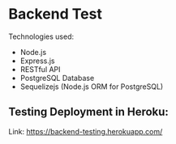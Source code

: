 # Backend Test

Technologies used:
- Node.js
- Express.js
- RESTful API
- PostgreSQL Database
- Sequelizejs (Node.js ORM for PostgreSQL)


## Testing Deployment in Heroku:
Link: https://backend-testing.herokuapp.com/


